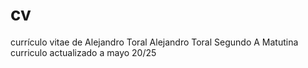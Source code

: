 # cv
currículo vitae de Alejandro Toral
Alejandro Toral
Segundo A Matutina
curriculo actualizado a mayo 20/25
